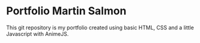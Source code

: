 
# Portfolio Martin Salmon

This git repository is my portfolio created using basic HTML, CSS and a little Javascript with AnimeJS.